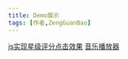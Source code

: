 ```yaml
---
title: Demo展示
tags: [作者,ZengGuanBao]
---
```

<a href="star.html">js实现星级评分点击效果</a>
<a href="https://zengguanbao.github.io/vueMusicHBuilder/#/">音乐播放器</a>


